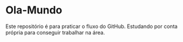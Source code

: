 # Ola-Mundo
Este repositório é para praticar o fluxo do GitHub.
Estudando por conta própria para conseguir trabalhar na área.
